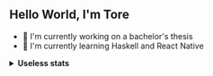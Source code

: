 ## Hello World, I'm Tore

+ 🔭 I'm currently working on a bachelor's thesis
+ 🌱 I'm currently learning Haskell and React Native

<details>
<summary><strong>Useless stats</strong></summary>

![GitHub stats](https://github-readme-stats.vercel.app/api?username=toberge&show_icons=true&theme=vue)

![Language stats](https://github-readme-stats.vercel.app/api/top-langs/?username=toberge&langs_count=10&layout=compact)

</details>

